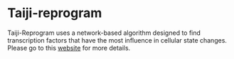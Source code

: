 # Taiji-reprogram
Taiji-Reprogram uses a network-based algorithm designed to find transcription factors that have the most influence in cellular state changes. Please go to this [website](http://wanglab.ucsd.edu:8080/taiji-reprogram/) for more details.
